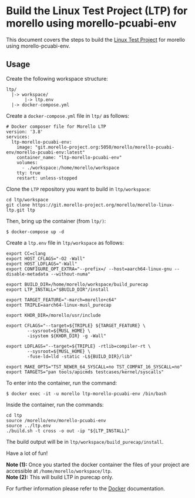 # Build the Linux Test Project (LTP) for morello using morello-pcuabi-env

This document covers the steps to build the [Linux Test Project](https://git.morello-project.org/morello/morello-linux-ltp) for morello using morello-pcuabi-env.

## Usage

Create the following workspace structure:

```
ltp/
  |-> workspace/
       |-> ltp.env
  |-> docker-compose.yml
```

Create a `docker-compose.yml` file in `ltp/` as follows:

```
# Docker composer file for Morello LTP
version: '3.8'
services:
  ltp-morello-pcuabi-env:
    image: "git.morello-project.org:5050/morello/morello-pcuabi-env/morello-pcuabi-env:latest"
    container_name: "ltp-morello-pcuabi-env"
    volumes:
      - ./workspace:/home/morello/workspace
    tty: true
    restart: unless-stopped
```

Clone the `LTP` repository you want to build in `ltp/workspace`:
```
cd ltp/workspace
git clone https://git.morello-project.org/morello/morello-linux-ltp.git ltp
```

Then, bring up the container (from `ltp/)`:
```
$ docker-compose up -d
```

Create a `ltp.env` file in `ltp/workspace` as follows:

```
export CC=clang
export HOST_CFLAGS="-O2 -Wall"
export HOST_LDFLAGS="-Wall"
export CONFIGURE_OPT_EXTRA="--prefix=/ --host=aarch64-linux-gnu --disable-metadata --without-numa"

export BUILD_DIR=/home/morello/workspace/build_purecap
export LTP_INSTALL="$BUILD_DIR"/install

export TARGET_FEATURE="-march=morello+c64"
export TRIPLE=aarch64-linux-musl_purecap

export KHDR_DIR=/morello/usr/include

export CFLAGS="--target=${TRIPLE} ${TARGET_FEATURE} \
        --sysroot=${MUSL_HOME} \
        -isystem ${KHDR_DIR} -g -Wall"

export LDFLAGS="--target=${TRIPLE} -rtlib=compiler-rt \
        --sysroot=${MUSL_HOME} \
        -fuse-ld=lld -static -L${BUILD_DIR}/lib"

export MAKE_OPTS="TST_NEWER_64_SYSCALL=no TST_COMPAT_16_SYSCALL=no"
export TARGETS="pan tools/apicmds testcases/kernel/syscalls"
```

To enter into the container, run the command:

```
$ docker exec -it -u morello ltp-morello-pcuabi-env /bin/bash
```

Inside the container, run the commands:
```
cd ltp
source /morello/env/morello-pcuabi-env
source ../ltp.env
./build.sh -t cross -o out -ip "${LTP_INSTALL}"
```

The build output will be in `ltp/workspace/build_purecap/install`.

Have a lot of fun!

**Note (1):** Once you started the docker container the files of your project are accessible at `/home/morello/workspace/ltp`.  
**Note (2):** This will build LTP in purecap only.

For further information please refer to the [Docker](https://docs.docker.com/) documentation.
